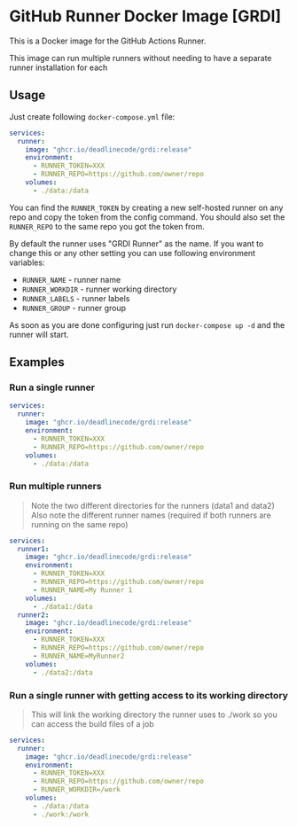 # GitHub Runner Docker Image [GRDI]

This is a Docker image for the GitHub Actions Runner.

This image can run multiple runners without needing to have a separate runner installation for each

## Usage

Just create following `docker-compose.yml` file:

```yaml
services:
  runner:
    image: "ghcr.io/deadlinecode/grdi:release"
    environment:
      - RUNNER_TOKEN=XXX
      - RUNNER_REPO=https://github.com/owner/repo
    volumes:
      - ./data:/data
```

You can find the `RUNNER_TOKEN` by creating a new self-hosted runner on any repo and copy the token from the config command.
You should also set the `RUNNER_REPO` to the same repo you got the token from.

By default the runner uses "GRDI Runner" as the name.
If you want to change this or any other setting you can use following environment variables:
- `RUNNER_NAME` - runner name
- `RUNNER_WORKDIR` - runner working directory
- `RUNNER_LABELS` - runner labels
- `RUNNER_GROUP` - runner group

As soon as you are done configuring just run `docker-compose up -d` and the runner will start.

## Examples

### Run a single runner

```yaml
services:
  runner:
    image: "ghcr.io/deadlinecode/grdi:release"
    environment:
      - RUNNER_TOKEN=XXX
      - RUNNER_REPO=https://github.com/owner/repo
    volumes:
      - ./data:/data
```

### Run multiple runners
> Note the two different directories for the runners (data1 and data2)<br/>
> Also note the different runner names (required if both runners are running on the same repo)
```yaml
services:
  runner1:
    image: "ghcr.io/deadlinecode/grdi:release"
    environment:
      - RUNNER_TOKEN=XXX
      - RUNNER_REPO=https://github.com/owner/repo
      - RUNNER_NAME=My Runner 1
    volumes:
      - ./data1:/data
  runner2:
    image: "ghcr.io/deadlinecode/grdi:release"
    environment:
      - RUNNER_TOKEN=XXX
      - RUNNER_REPO=https://github.com/owner/repo
      - RUNNER_NAME=MyRunner2
    volumes:
      - ./data2:/data
```

### Run a single runner with getting access to its working directory
> This will link the working directory the runner uses to ./work so you can access the build files of a job
```yaml
services:
  runner:
    image: "ghcr.io/deadlinecode/grdi:release"
    environment:
      - RUNNER_TOKEN=XXX
      - RUNNER_REPO=https://github.com/owner/repo
      - RUNNER_WORKDIR=/work
    volumes:
      - ./data:/data
      - ./work:/work
```
